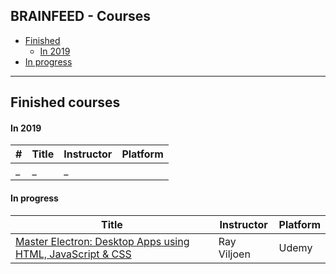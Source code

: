 ## BRAINFEED - Courses

+ [Finished](#finished)
   + [In 2019](#finished_2019)
+ [In progress](#in_progress)

---

<a id="finished"></a>
## Finished courses

<a id="finished_2019"></a>
#### In 2019

\# | Title | Instructor | Platform
-- | ----- | ---------- | --------
_ | _ | _

<a id="in_progress"></a>
#### In progress

Title | Instructor | Platform
----- | ---------- | --------
[Master Electron: Desktop Apps using HTML, JavaScript & CSS](https://www.udemy.com/master-electron/) | Ray Viljoen | Udemy

